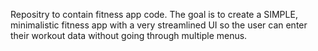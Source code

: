 Repositry to contain fitness app code. The goal is to create a SIMPLE, minimalistic fitness app with a very streamlined UI so the user can enter their workout data without going through multiple menus.
